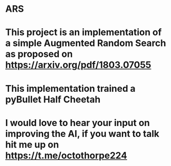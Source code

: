 # ARS 
# This project is an implementation of a simple Augmented Random Search as proposed on https://arxiv.org/pdf/1803.07055 
# This implementation trained a pyBullet Half Cheetah 
# I would love to hear your input on improving the AI, if you want to talk hit me up on https://t.me/octothorpe224
